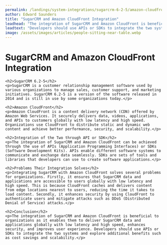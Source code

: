 ```yaml
---
permalink: /landings/system-integrations/sugarcrm-6-2-5/amazon-cloudfront
author: Edward Saunders
title: "SugarCRM and Amazon CloudFront Integration"
leadhead: "The integration of SugarCRM and Amazon CloudFront is beneficial to organizations as it enables them to deliver SugarCRM data and applications globally with low latency and high speed, enhances security, and improves user experience"
leadtext: "Developers should use APIs or SDKs to integrate the two systems and explore additional benefits such as cost savings and scalability."
image: /assets/images/articles/people-sitting-near-table.webp
---
```

<div class="arttext">    <h1>SugarCRM and Amazon CloudFront Integration</h1>

    <h2>SugarCRM 6.2-5</h2>
    <p>SugarCRM is a customer relationship management software used by various organizations to manage sales, customer support, and marketing initiatives. SugarCRM 6.2-5 is a version of the software released in 2014 and is still in use by some organizations today.</p>

    <h2>Amazon CloudFront</h2>
    <p>Amazon CloudFront is a content delivery network (CDN) offered by Amazon Web Services. It securely delivers data, videos, applications, and APIs to customers globally with low latency and high speed. Organizations use CloudFront to distribute static and dynamic web content and achieve better performance, security, and scalability.</p>

    <h2>Integration of the Two through API or SDK</h2>
    <p>The integration of SugarCRM and Amazon CloudFront can be achieved through the use of APIs (Application Programming Interfaces) or SDKs (Software Development Kits). APIs enable different software systems to communicate and exchange data seamlessly. SDKs are sets of tools and libraries that developers can use to create software applications.</p>

    <h2>Problems Their Integration Solves</h2>
    <p>Integrating SugarCRM with Amazon CloudFront solves several problems for organizations. Firstly, it ensures that SugarCRM data and applications are accessible to users globally with low latency and high speed. This is because CloudFront caches and delivers content from edge locations nearest to users, reducing the time it takes to load content. Secondly, it enhances security by using CloudFront to authenticate users and mitigate attacks such as DDoS (Distributed Denial of Service) attacks.</p>

    <h2>Conclusion</h2>
    <p>The integration of SugarCRM and Amazon CloudFront is beneficial to organizations as it enables them to deliver SugarCRM data and applications globally with low latency and high speed, enhances security, and improves user experience. Developers should use APIs or SDKs to integrate the two systems and explore additional benefits such as cost savings and scalability.</p>
</div>